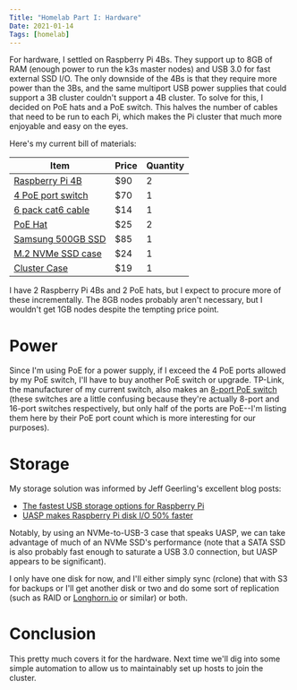 ```yaml
---
Title: "Homelab Part I: Hardware"
Date: 2021-01-14
Tags: [homelab]
---
```


For hardware, I settled on Raspberry Pi 4Bs. They support up to 8GB of RAM
(enough power to run the k3s master nodes) and USB 3.0 for fast external SSD
I/O. The only downside of the 4Bs is that they require more power than the 3Bs,
and the same multiport USB power supplies that could support a 3B cluster
couldn't support a 4B cluster. To solve for this, I decided on PoE hats and a
PoE switch. This halves the number of cables that need to be run to each Pi,
which makes the Pi cluster that much more enjoyable and easy on the eyes.

<!-- more -->

Here's my current bill of materials:

Item                   | Price  | Quantity
-----------------------|--------|----------
[Raspberry Pi 4B][0]   | $90    | 2
[4 PoE port switch][1] | $70    | 1
[6 pack cat6 cable][2] | $14    | 1
[PoE Hat][3]           | $25    | 2
[Samsung 500GB SSD][4] | $85    | 1
[M.2 NVMe SSD case][5] | $24    | 1
[Cluster Case][10]     | $19    | 1

I have 2 Raspberry Pi 4Bs and 2 PoE hats, but I expect to procure more of these
incrementally. The 8GB nodes probably aren't necessary, but I wouldn't get 1GB
nodes despite the tempting price point.

# Power

Since I'm using PoE for a power supply, if I exceed the 4 PoE ports allowed by
my PoE switch, I'll have to buy another PoE switch or upgrade. TP-Link, the
manufacturer of my current switch, also makes an [8-port PoE switch][9] (these
switches are a little confusing because they're actually 8-port and 16-port
switches respectively, but only half of the ports are PoE--I'm listing them
here by their PoE port count which is more interesting for our purposes).

# Storage

My storage solution was informed by Jeff Geerling's excellent blog posts:

* [The fastest USB storage options for Raspberry Pi][6]
* [UASP makes Raspberry Pi disk I/O 50% faster][7]

Notably, by using an NVMe-to-USB-3 case that speaks UASP, we can take advantage
of much of an NVMe SSD's performance (note that a SATA SSD is also probably
fast enough to saturate a USB 3.0 connection, but UASP appears to be
significant).

I only have one disk for now, and I'll either simply sync (rclone) that with S3
for backups or I'll get another disk or two and do some sort of replication
(such as RAID or [Longhorn.io][8] or similar) or both.

# Conclusion

This pretty much covers it for the hardware. Next time we'll dig into some
simple automation to allow us to maintainably set up hosts to join the cluster.


[0]: https://www.amazon.com/gp/product/B08DJ9MLHV/ref=ppx_yo_dt_b_asin_title_o06_s00?ie=UTF8&psc=1
[1]: https://www.amazon.com/dp/B01BW0AD1W/?coliid=I2RH40DWH8TU7S&colid=3T0XFW8OAF4UV&psc=1&ref_=lv_ov_lig_dp_it
[2]: https://www.amazon.com/dp/B01IQWGI0O/?coliid=I114GRYN939O82&colid=3T0XFW8OAF4UV&psc=1&ref_=lv_ov_lig_dp_it
[3]: https://www.amazon.com/dp/B07XB5PR9J/?coliid=I1G27N91A9TCKN&colid=9GAEGP20CUK&psc=1&ref_=lv_ov_lig_dp_it
[4]: https://www.amazon.com/dp/B07M7Q21N7/?coliid=I3AXM6RUV7D99C&colid=9GAEGP20CUK&psc=1&ref_=lv_ov_lig_dp_it
[5]: https://www.amazon.com/dp/B07TJT6W8K/?coliid=I4GDI0L3EGR9B&colid=9GAEGP20CUK&psc=1&ref_=lv_ov_lig_dp_it
[6]: https://www.jeffgeerling.com/blog/2020/fastest-usb-storage-options-raspberry-pi
[7]: https://www.jeffgeerling.com/blog/2020/uasp-makes-raspberry-pi-4-disk-io-50-faster
[8]: https://longhorn.io/
[9]: https://www.amazon.com/dp/B0721V1TGV/?coliid=I3MS3H10K66CGU&colid=9GAEGP20CUK&psc=1&ref_=lv_ov_lig_dp_it
[10]: https://www.amazon.com/dp/B07K72STFB/?coliid=IIMX6TFCHY31M&colid=3T0XFW8OAF4UV&psc=1&ref_=lv_ov_lig_dp_it
